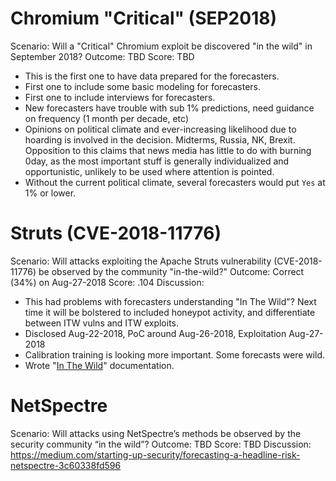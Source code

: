 # Chromium "Critical" (SEP2018)
Scenario: Will a "Critical" Chromium exploit be discovered "in the wild" in September 2018?
Outcome: TBD
Score: TBD
  - This is the first one to have data prepared for the forecasters.
  - First one to include some basic modeling for forecasters.
  - First one to include interviews for forecasters.
  - New forecasters have trouble with sub 1% predictions, need guidance on frequency (1 month per decade, etc)
  - Opinions on political climate and ever-increasing likelihood due to hoarding is involved in the decision. Midterms, Russia, NK, Brexit. Opposition to this claims that news media has little to do with burning 0day, as the most important stuff is generally individualized and opportunistic, unlikely to be used where attention is pointed.
  - Without the current political climate, several forecasters would put `Yes` at 1% or lower.

# Struts (CVE-2018-11776)
Scenario: Will attacks exploiting the Apache Struts vulnerability (CVE-2018-11776) be observed by the community "in-the-wild?"
Outcome: Correct (34%) on Aug-27-2018
Score: .104
Discussion:
  - This had problems with forecasters understanding "In The Wild"? Next time it will be bolstered to included honeypot activity, and differentiate between ITW vulns and ITW exploits.
  - Disclosed Aug-22-2018, PoC around Aug-26-2018, Exploitation Aug-27-2018
  - Calibration training is looking more important. Some forecasts were wild.
  - Wrote "[In The Wild](IN-THE-WILD.md)" documentation.

# NetSpectre
Scenario: Will attacks using NetSpectre’s methods be observed by the security community “in the wild”?
Outcome: TBD
Score: TBD
Discussion: https://medium.com/starting-up-security/forecasting-a-headline-risk-netspectre-3c60338fd596
